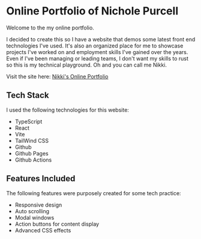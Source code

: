 # Online Portfolio of Nichole Purcell

Welcome to the my online portfolio.

I decided to create this so I have a website that demos some latest front end technologies I've used. It's also an organized place for me to showcase projects I've worked on and employment skills I've gained over the years. Even if I've been managing or leading teams, I don't want my skills to rust so this is my technical playground. Oh and you can call me Nikki.

Visit the site here: [Nikki's Online Portfolio](https://nikkipurcell.github.io/vite-portfolio/)

## Tech Stack

I used the following technologies for this website:

- TypeScript
- React
- Vite
- TailWind CSS
- Github
- Github Pages
- Github Actions

## Features Included

The following features were purposely created for some tech practice:

- Responsive design
- Auto scrolling
- Modal windows
- Action buttons for content display
- Advanced CSS effects
